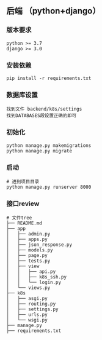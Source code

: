 ## 后端 （python+django）
### 版本要求
```
python >= 3.7
django >= 3.0
```
### 安装依赖
```
pip install -r requirements.txt
```
### 数据库设置 
```
找到文件 backend/k8s/settings
找到DATABASES段设置正确的即可
```
### 初始化
```
python manage.py makemigrations
python manage.py migrate
```

### 启动
```
# 进到项目目录 
python manage.py runserver 8000
```

### 接口review
```
# 文件tree
├── README.md
├── app
│   ├── admin.py
│   ├── apps.py
│   ├── json_response.py
│   ├── models.py
│   ├── page.py
│   ├── tests.py
│   ├── view
│   │   ├── api.py
│   │   ├── k8s_ssh.py
│   │   └── login.py
│   └── views.py
├── k8s
│   ├── asgi.py
│   ├── routing.py
│   ├── settings.py
│   ├── urls.py
│   └── wsgi.py
├── manage.py
├── requirements.txt
```

